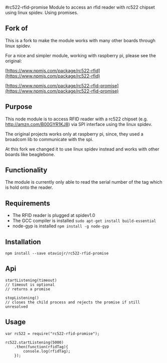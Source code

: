 #rc522-rfid-promise
Module to access an rfid reader with rc522 chipset using linux spidev. Using promises.

## Fork of
This is a fork to make the module works with many other boards through linux spidev.

For a nice and simpler module, working with raspberry pi, please see the original:

[https://www.npmjs.com/package/rc522-rfid](https://www.npmjs.com/package/rc522-rfid)

[https://www.npmjs.com/package/rc522-rfid-promise](https://www.npmjs.com/package/rc522-rfid-promise)

## Purpose
This node module is to access RFID reader with a rc522 chipset (e.g. http://amzn.com/B00GYR1KJ8) via SPI interface using the linux spidev.

The original projects works only at raspberry pi, since, they used a broadcom lib to communicate with the spi.

At this fork we changed it to use linux spidev instead and works with other boards like beaglebone.

## Functionality
The module is currently only able to read the serial number of the tag which is hold onto the reader.

## Requirements
- The RFID reader is plugged at spidev1.0
- The GCC compiler is installed ```sudo apt-get install build-essential```
- node-gyp is installed ```npm install -g node-gyp```

## Installation
```
npm install --save otaviojr/rc522-rfid-promise
```

## Api
```
startListening(timeout)
// timeout is optional
// returns a promise

stopListening()
// closes the child process and rejects the promise if still unresolved
```

## Usage
```
var rc522 = require("rc522-rfid-promise");

rc522.startListening(5000)
	.then(function(rfidTag){
    	console.log(rfidTag);
	});
```
